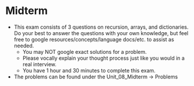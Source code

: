 # Midterm
- This exam consists of 3 questions on recursion, arrays, and dictionaries. Do your best to answer the questions with your own knowledge, but feel free to google resources/concepts/language docs/etc. to assist as needed. 
    - You may NOT google exact solutions for a problem. 
    - Please vocally explain your thought process just like you would in a real interview.
    - You have 1 hour and 30 minutes to complete this exam.
- The problems can be found under the Unit_08_Midterm -> Problems
